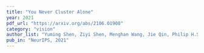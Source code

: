 ```yaml
---
title: "You Never Cluster Alone"
year: 2021
pdf_url: "https://arxiv.org/abs/2106.01908"
category: "vision"
author_list: "Yuming Shen, Ziyi Shen, Menghan Wang, Jie Qin, Philip H.S. Torr, Ling Shao"
pub_in: "NeurIPS, 2021"
---
```

